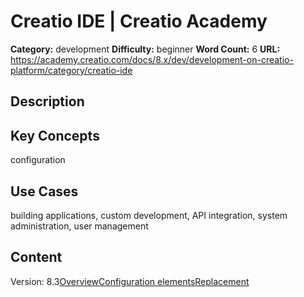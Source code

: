 # Creatio IDE | Creatio Academy

**Category:** development **Difficulty:** beginner **Word Count:** 6 **URL:**
https://academy.creatio.com/docs/8.x/dev/development-on-creatio-platform/category/creatio-ide

## Description

## Key Concepts

configuration

## Use Cases

building applications, custom development, API integration, system
administration, user management

## Content

Version:
8.3[Overview](/docs/8.x/dev/development-on-creatio-platform/development-tools/creatio-ide/overview-creatio-ide)[Configuration elements](/docs/8.x/dev/development-on-creatio-platform/category/configuration-elements)[Replacement](/docs/8.x/dev/development-on-creatio-platform/development-tools/creatio-ide/replace-configuration-elements)
